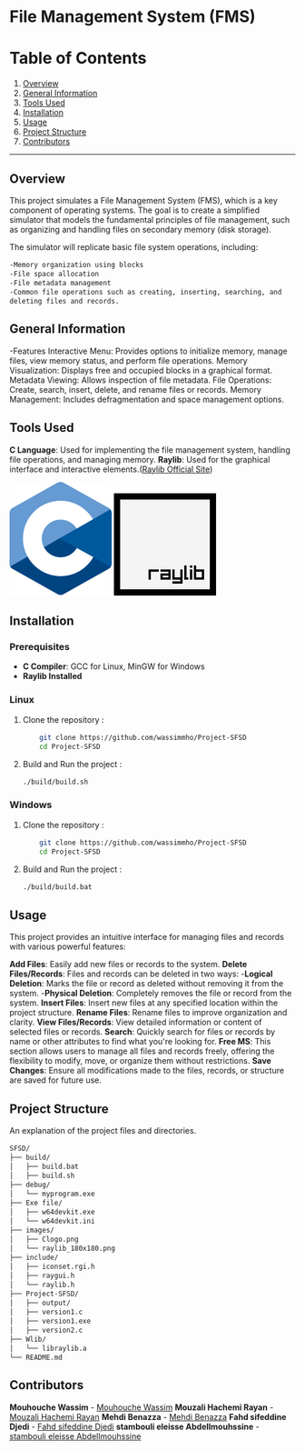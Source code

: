 # File Management System (FMS)
# Table of Contents

1. [Overview](#overview)
2. [General Information](#general-information)
3. [Tools Used](#tools-used)
4. [Installation](#installation)
5. [Usage](#usage)
6. [Project Structure](#project-structure)
7. [Contributors](#contributors)

---

## Overview
This project simulates a File Management System (FMS), which is a key component of operating systems. The goal is to create a simplified simulator that models the fundamental principles of file management, such as organizing and handling files on secondary memory (disk storage).

The simulator will replicate basic file system operations, including:

    -Memory organization using blocks
    -File space allocation
    -File metadata management
    -Common file operations such as creating, inserting, searching, and deleting files and records.

## General Information
-Features
Interactive Menu: Provides options to initialize memory, manage files, view memory status, and perform file operations.
Memory Visualization: Displays free and occupied blocks in a graphical format.
Metadata Viewing: Allows inspection of file metadata.
File Operations: Create, search, insert, delete, and rename files or records.
Memory Management: Includes defragmentation and space management options.

## Tools Used
**C Language**: Used for implementing the file management system, handling file operations, and managing memory.
**Raylib**: Used for the graphical interface and interactive elements.([Raylib Official Site](https://www.raylib.com))

![C Language Logo](/images/Clogo.png)
![Raylib Logo](/images/raylib_180x180.png)

## Installation
### Prerequisites

- **C Compiler**: GCC for Linux, MinGW for Windows
- **Raylib Installed**
### Linux

1.  Clone the repository :

    ```bash
        git clone https://github.com/wassimmho/Project-SFSD
        cd Project-SFSD
    ```

2.  Build and Run the project :

        ./build/build.sh

### Windows

1.  Clone the repository :

    ```bash
        git clone https://github.com/wassimmho/Project-SFSD
        cd Project-SFSD
    ```

2.  Build and Run the project :

        ./build/build.bat

## Usage
This project provides an intuitive interface for managing files and records with various powerful features:

**Add Files**: Easily add new files or records to the system.
**Delete Files/Records**: Files and records can be deleted in two ways:
        -**Logical Deletion**: Marks the file or record as deleted without removing it from the system.
        -**Physical Deletion**: Completely removes the file or record from the system.
**Insert Files**: Insert new files at any specified location within the project structure.
**Rename Files**: Rename files to improve organization and clarity.
**View Files/Records**: View detailed information or content of selected files or records.
**Search**: Quickly search for files or records by name or other attributes to find what you're looking for.
**Free MS**: This section allows users to manage all files and records freely, offering the flexibility to modify, move, or organize them without restrictions.
**Save Changes**: Ensure all modifications made to the files, records, or structure are saved for future use.


## Project Structure
An explanation of the project files and directories.

```plaintext
SFSD/
├── build/
│   ├── build.bat
│   ├── build.sh
├── debug/
│   └── myprogram.exe
├── Exe file/
│   ├── w64devkit.exe
│   └── w64devkit.ini
├── images/
│   ├── Clogo.png
│   └── raylib_180x180.png
├── include/
│   ├── iconset.rgi.h
│   ├── raygui.h
│   └── raylib.h
├── Project-SFSD/
│   ├── output/
│   ├── version1.c
│   ├── version1.exe
│   ├── version2.c
├── Wlib/
│   └── libraylib.a
└── README.md
```

## Contributors

**Mouhouche Wassim** - [Mouhouche Wassim](https://github.com/wassimmho)
**Mouzali Hachemi Rayan** - [Mouzali Hachemi Rayan](https://github.com/rayan3230)
**Mehdi Benazza** - [Mehdi Benazza](https://github.com/MehdiBenazza)
**Fahd sifeddine Djedi** - [Fahd sifeddine Djedi](https://github.com/FahdDjedi)
**stambouli eleisse Abdellmouhssine** - [stambouli eleisse Abdellmouhssine](https://github.com/stamboulieleisse)
